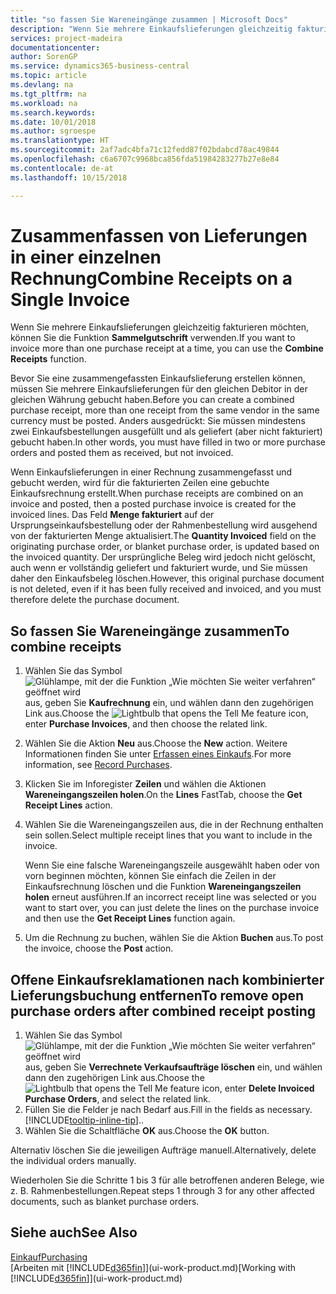 ```yaml
---
title: "so fassen Sie Wareneingänge zusammen | Microsoft Docs"
description: "Wenn Sie mehrere Einkaufslieferungen gleichzeitig fakturieren möchten, können Sie die Funktion Sammelgutschrift verwenden."
services: project-madeira
documentationcenter: 
author: SorenGP
ms.service: dynamics365-business-central
ms.topic: article
ms.devlang: na
ms.tgt_pltfrm: na
ms.workload: na
ms.search.keywords: 
ms.date: 10/01/2018
ms.author: sgroespe
ms.translationtype: HT
ms.sourcegitcommit: 2af7adc4bfa71c12fedd87f02bdabcd78ac49844
ms.openlocfilehash: c6a6707c9968bca856fda51984283277b27e8e84
ms.contentlocale: de-at
ms.lasthandoff: 10/15/2018

---
```

# <a name="combine-receipts-on-a-single-invoice"></a><span data-ttu-id="599dd-103">Zusammenfassen von Lieferungen in einer einzelnen Rechnung</span><span class="sxs-lookup"><span data-stu-id="599dd-103">Combine Receipts on a Single Invoice</span></span>
<span data-ttu-id="599dd-104">Wenn Sie mehrere Einkaufslieferungen gleichzeitig fakturieren möchten, können Sie die Funktion **Sammelgutschrift** verwenden.</span><span class="sxs-lookup"><span data-stu-id="599dd-104">If you want to invoice more than one purchase receipt at a time, you can use the **Combine Receipts** function.</span></span>  

<span data-ttu-id="599dd-105">Bevor Sie eine zusammengefassten Einkaufslieferung erstellen können, müssen Sie mehrere Einkaufslieferungen für den gleichen Debitor in der gleichen Währung gebucht haben.</span><span class="sxs-lookup"><span data-stu-id="599dd-105">Before you can create a combined purchase receipt, more than one receipt from the same vendor in the same currency must be posted.</span></span> <span data-ttu-id="599dd-106">Anders ausgedrückt: Sie müssen mindestens zwei Einkaufsbestellungen ausgefüllt und als geliefert (aber nicht fakturiert) gebucht haben.</span><span class="sxs-lookup"><span data-stu-id="599dd-106">In other words, you must have filled in two or more purchase orders and posted them as received, but not invoiced.</span></span>  

<span data-ttu-id="599dd-107">Wenn Einkaufslieferungen in einer Rechnung zusammengefasst und gebucht werden, wird für die fakturierten Zeilen eine gebuchte Einkaufsrechnung erstellt.</span><span class="sxs-lookup"><span data-stu-id="599dd-107">When purchase receipts are combined on an invoice and posted, then a posted purchase invoice is created for the invoiced lines.</span></span> <span data-ttu-id="599dd-108">Das Feld **Menge fakturiert** auf der Ursprungseinkaufsbestellung oder der Rahmenbestellung wird ausgehend von der fakturierten Menge aktualisiert.</span><span class="sxs-lookup"><span data-stu-id="599dd-108">The **Quantity Invoiced** field on the originating purchase order, or blanket purchase order, is updated based on the invoiced quantity.</span></span> <span data-ttu-id="599dd-109">Der ursprüngliche Beleg wird jedoch nicht gelöscht, auch wenn er vollständig geliefert und fakturiert wurde, und Sie müssen daher den Einkaufsbeleg löschen.</span><span class="sxs-lookup"><span data-stu-id="599dd-109">However, this original purchase document is not deleted, even if it has been fully received and invoiced, and you must therefore delete the purchase document.</span></span>  

## <a name="to-combine-receipts"></a><span data-ttu-id="599dd-110">So fassen Sie Wareneingänge zusammen</span><span class="sxs-lookup"><span data-stu-id="599dd-110">To combine receipts</span></span>  
1. <span data-ttu-id="599dd-111">Wählen Sie das Symbol ![Glühlampe, mit der die Funktion „Wie möchten Sie weiter verfahren“ geöffnet wird](media/ui-search/search_small.png "Wie möchten Sie weiter verfahren?") aus, geben Sie **Kaufrechnung** ein, und wählen dann den zugehörigen Link aus.</span><span class="sxs-lookup"><span data-stu-id="599dd-111">Choose the ![Lightbulb that opens the Tell Me feature](media/ui-search/search_small.png "Tell me what you want to do") icon, enter **Purchase Invoices**, and then choose the related link.</span></span>  
2. <span data-ttu-id="599dd-112">Wählen Sie die Aktion **Neu** aus.</span><span class="sxs-lookup"><span data-stu-id="599dd-112">Choose the **New** action.</span></span> <span data-ttu-id="599dd-113">Weitere Informationen finden Sie unter [Erfassen eines Einkaufs](purchasing-how-record-purchases.md).</span><span class="sxs-lookup"><span data-stu-id="599dd-113">For more information, see [Record Purchases](purchasing-how-record-purchases.md).</span></span>  
3. <span data-ttu-id="599dd-114">Klicken Sie im Inforegister **Zeilen** und wählen die  Aktionen **Wareneingangszeilen holen**.</span><span class="sxs-lookup"><span data-stu-id="599dd-114">On the **Lines** FastTab, choose the **Get Receipt Lines** action.</span></span>  
4. <span data-ttu-id="599dd-115">Wählen Sie die Wareneingangszeilen aus, die in der Rechnung enthalten sein sollen.</span><span class="sxs-lookup"><span data-stu-id="599dd-115">Select multiple receipt lines that you want to include in the invoice.</span></span>  

    <span data-ttu-id="599dd-116">Wenn Sie eine falsche Wareneingangszeile ausgewählt haben oder von vorn beginnen möchten, können Sie einfach die Zeilen in der Einkaufsrechnung löschen und die Funktion **Wareneingangszeilen holen** erneut ausführen.</span><span class="sxs-lookup"><span data-stu-id="599dd-116">If an incorrect receipt line was selected or you want to start over, you can just delete the lines on the purchase invoice and then use the **Get Receipt Lines** function again.</span></span>  
5. <span data-ttu-id="599dd-117">Um die Rechnung zu buchen, wählen Sie die Aktion **Buchen** aus.</span><span class="sxs-lookup"><span data-stu-id="599dd-117">To post the invoice, choose the **Post** action.</span></span>  

## <a name="to-remove-open-purchase-orders-after-combined-receipt-posting"></a><span data-ttu-id="599dd-118">Offene Einkaufsreklamationen nach kombinierter Lieferungsbuchung entfernen</span><span class="sxs-lookup"><span data-stu-id="599dd-118">To remove open purchase orders after combined receipt posting</span></span>  
1. <span data-ttu-id="599dd-119">Wählen Sie das Symbol ![Glühlampe, mit der die Funktion „Wie möchten Sie weiter verfahren“ geöffnet wird](media/ui-search/search_small.png "Wie möchten Sie weiter verfahren?") aus, geben Sie **Verrechnete Verkaufsaufträge löschen** ein, und wählen dann den zugehörigen Link aus.</span><span class="sxs-lookup"><span data-stu-id="599dd-119">Choose the ![Lightbulb that opens the Tell Me feature](media/ui-search/search_small.png "Tell me what you want to do") icon, enter **Delete Invoiced Purchase Orders**, and select the related link.</span></span>  
2. <span data-ttu-id="599dd-120">Füllen Sie die Felder je nach Bedarf aus.</span><span class="sxs-lookup"><span data-stu-id="599dd-120">Fill in the fields as necessary.</span></span> [!INCLUDE[tooltip-inline-tip](includes/tooltip-inline-tip_md.md)]<span data-ttu-id="599dd-121">.</span><span class="sxs-lookup"><span data-stu-id="599dd-121">.</span></span>
3. <span data-ttu-id="599dd-122">Wählen Sie die Schaltfläche **OK** aus.</span><span class="sxs-lookup"><span data-stu-id="599dd-122">Choose the **OK** button.</span></span>  

<span data-ttu-id="599dd-123">Alternativ löschen Sie die jeweiligen Aufträge manuell.</span><span class="sxs-lookup"><span data-stu-id="599dd-123">Alternatively, delete the individual orders manually.</span></span>

<span data-ttu-id="599dd-124">Wiederholen Sie die Schritte 1 bis 3 für alle betroffenen anderen Belege, wie z. B. Rahmenbestellungen.</span><span class="sxs-lookup"><span data-stu-id="599dd-124">Repeat steps 1 through 3 for any other affected documents, such as blanket purchase orders.</span></span>

## <a name="see-also"></a><span data-ttu-id="599dd-125">Siehe auch</span><span class="sxs-lookup"><span data-stu-id="599dd-125">See Also</span></span>  
[<span data-ttu-id="599dd-126">Einkauf</span><span class="sxs-lookup"><span data-stu-id="599dd-126">Purchasing</span></span>](purchasing-manage-purchasing.md)  
<span data-ttu-id="599dd-127">[Arbeiten mit [!INCLUDE[d365fin](includes/d365fin_md.md)]](ui-work-product.md)</span><span class="sxs-lookup"><span data-stu-id="599dd-127">[Working with [!INCLUDE[d365fin](includes/d365fin_md.md)]](ui-work-product.md)</span></span>

